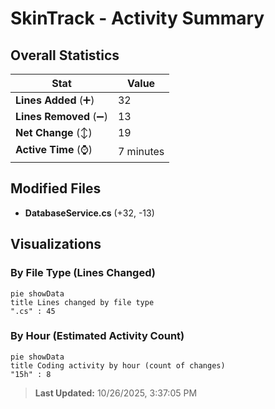 # SkinTrack - Activity Summary 

## Overall Statistics

| Stat                   | Value                                                             |
| ---------------------- | ----------------------------------------------------------------- |
| **Lines Added** (➕)   | 32                                          |
| **Lines Removed** (➖) | 13                                        |
| **Net Change** (↕)    | 19                |
| **Active Time** (⌚)   | 7 minutes |


## Modified Files
- **DatabaseService.cs** (+32, -13)

## Visualizations

### By File Type (Lines Changed)

```mermaid
pie showData
title Lines changed by file type
".cs" : 45
```

### By Hour (Estimated Activity Count)

```mermaid
pie showData
title Coding activity by hour (count of changes)
"15h" : 8
```


> **Last Updated:** 10/26/2025, 3:37:05 PM